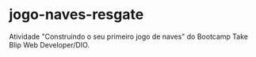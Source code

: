 # jogo-naves-resgate
Atividade "Construindo o seu primeiro jogo de naves" do Bootcamp Take Blip Web Developer/DIO.
